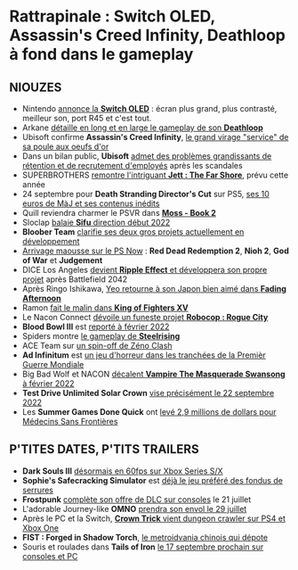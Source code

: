 # Rattrapinale : Switch OLED, Assassin's Creed Infinity, Deathloop à fond dans le gameplay

## NIOUZES

- Nintendo [annonce la **Switch OLED**](https://www.gamekult.com/actualite/la-nintendo-switch-modele-oled-est-annoncee-pour-le-8-octobre-2021-3050840881.html) : écran plus grand, plus contrasté, meilleur son, port R45 et c'est tout.
- Arkane [détaille en long et en large le gameplay de son **Deathloop**](https://www.gamekult.com/actualite/deathloop-nous-offre-une-demonstration-de-gameplay-en-vf-3050840977.html)
- Ubisoft confirme **Assassin's Creed Infinity**, [le grand virage "service" de sa poule aux oeufs d'or](https://www.gamekult.com/actualite/assassin-s-creed-infinity-la-franchise-d-ubisoft-veut-passer-au-jeu-service-3050840911.html)
- Dans un bilan public, **Ubisoft** [admet des problèmes grandissants de rétention et de recrutement d'employés](https://kotaku.com/ubisoft-report-states-its-at-a-high-risk-of-losing-tale-1847264101?rev=1626034299682&utm_campaign=Kotaku&utm_content=1626034309&utm_medium=SocialMarketing&utm_source=twitter) après les scandales
- SUPERBROTHERS [remontre l'intriguant **Jett : The Far Shore**](https://www.youtube.com/watch?v=L1uLohiMkqU), prévu cette année
- 24 septembre pour **Death Stranding Director's Cut** sur PS5, [ses 10 euros de MàJ et ses contenus inédits](https://www.gamekult.com/actualite/death-stranding-director-s-cut-s-annonce-pour-le-24-septembre-sur-ps5-3050840963.html)
- Quill reviendra charmer le PSVR dans [**Moss - Book 2**](https://www.gamekult.com/actualite/moss-book-ii-donne-une-suite-au-jeu-d-aventure-tres-reussi-du-ps-vr-3050840957.html)
- Sloclap [balaie **Sifu** direction début 2022](https://www.gamekult.com/actualite/slocap-repousse-sifu-a-l-annee-prochaine-3050840959.html)
- **Bloober Team** [clarifie ses deux gros projets actuellement en développement](https://www.gamekult.com/actualite/bloober-team-confirme-travailler-sur-deux-gros-titres-3050840981.html)
- [Arrivage maousse sur le PS Now](https://blog.playstation.com/2021/07/05/playstation-now-games-for-july-red-dead-redemption-2-nioh-2-judgment/) : **Red Dead Redemption 2**, **Nioh 2**, **God of War** et **Judgement**
- DICE Los Angeles [devient **Ripple Effect** et développera son propre projet](https://www.gamekult.com/actualite/dice-los-angeles-s-emancipe-et-devient-ripple-effect-studios-3050840927.html) après Battlefield 2042
- Après Ringo Ishikawa, [Yeo retourne à son Japon bien aimé dans **Fading Afternoon**](https://www.youtube.com/watch?v=CQlghqbgFxI)
- Ramon [fait le malin dans **King of Fighters XV**](https://www.youtube.com/watch?v=P6w5BxaO1qk)
- Le Nacon Connect [dévoile un funeste projet **Robocop : Rogue City**](https://www.gamekult.com/actualite/nacon-annonce-robocop-rogue-city-3050840827.html)
- **Blood Bowl III** est [reporté à février 2022](https://www.gematsu.com/2021/07/blood-bowl-iii-delayed-to-february-2022-campaign-trailer)
- Spiders montre [le gameplay de **Steelrising**](https://www.gematsu.com/2021/07/steelrising-launches-in-june-2022-gameplay-trailer)
- ACE Team sur [un spin-off de Zéno Clash](https://www.gematsu.com/2021/07/nacon-and-ace-team-announce-clash-artifacts-of-chaos-for-ps5-xbox-series-ps4-xbox-one-and-pc)
- **Ad Infinitum** est [un jeu d'horreur dans les tranchées de la Premièr Guerre Mondiale](https://www.gamekult.com/actualite/le-jeu-d-horreur-ad-infinitum-sortira-chez-nacon-3050840829.html)
- Big Bad Wolf et NACON [décalent **Vampire The Masquerade Swansong** à février 2022](https://www.youtube.com/watch?v=SNrxn362daU)
- **Test Drive Unlimited Solar Crown** [vise précisément le 22 septembre 2022](https://www.gematsu.com/2021/07/test-drive-unlimited-solar-crown-launches-september-22-2022)
- Les **Summer Games Done Quick** ont [levé 2,9 millions de dollars pour Médecins Sans Frontières](https://www.siliconera.com/summer-games-done-quick-2021-raised-over-2-9-million/?utm_source=feedburner&utm_medium=feed&utm_campaign=Feed%3A+siliconera%2FMkOc+%28Siliconera%29)

## P'TITES DATES, P'TITS TRAILERS

- **Dark Souls III** [désormais en 60fps sur Xbox Series S/X](https://www.eurogamer.net/articles/digitalfoundry-2021-dark-souls-3-now-runs-at-60fps-on-xbox-series-x-s-thanks-to-fps-boost)
- **Sophie's Safecracking Simulator** est [déjà le jeu préféré des fondus de serrures](https://www.youtube.com/watch?v=zrebNFeMtW8)
- **Frostpunk** [complète son offre de DLC sur consoles](https://www.youtube.com/watch?v=eNcZ4UY0AVM) le 21 juillet
- L'adorable Journey-like **OMNO** [prendra son envol le 29 juillet](https://www.youtube.com/watch?v=d-RDa124NIs)
- Après le PC et la Switch, [**Crown Trick** vient dungeon crawler sur PS4 et Xbox One](https://www.youtube.com/watch?v=RFMMSQdxKRw)
- **FIST : Forged in Shadow Torch**, [le metroidvania chinois qui dépote](https://www.gematsu.com/2020/12/fist-forged-in-shadow-torch-adds-ps5-version-launches-in-spring-2021)
- Souris et roulades dans **Tails of Iron** [le 17 septembre prochain sur consoles et PC](https://www.youtube.com/watch?v=GRc52qSzgrk)
